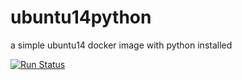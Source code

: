# ubuntu14python
a simple ubuntu14 docker image with python installed

[![Run Status](https://api.shippable.com/projects/57dea6ae0973e60f00aa621f/badge?branch=master)](https://app.shippable.com/projects/57dea6ae0973e60f00aa621f)
